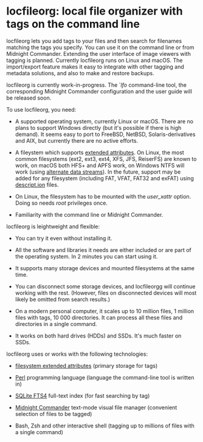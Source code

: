 # locfileorg: local file organizer with tags on the command line

locfileorg lets you add tags to your files and then search for filenames matching the tags you specify. You can use it on the command line or from Midnight Commander. Extending the user interface of image viewers with tagging is planned. Currently locfileorg runs on Linux and macOS. The import/export feature makes it easy to integrate with other tagging and metadata solutions, and also to make and restore backups.

locfileorg is currently work-in-progress. The `*lfo* command-line tool, the corresponding Midnight Commander configuration and the user guide will be released soon.

To use locfileorg, you need:

* A supported operating system, currently Linux or macOS. There are no plans to support Windows directly (but it's possible if there is high demand). It seems easy to port to FreeBSD, NetBSD, Solaris-derivatives and AIX, but currently there are no active efforts.

* A fileystem which supports [extended attributes](https://en.wikipedia.org/wiki/Extended_file_attributes). On Linux, the most common filesystems (ext2, ext3, ext4, XFS, JFS, ReiserFS) are known to work, on macOS both HFS+ and APFS work, on Windows NTFS will work (using [alternate data streams](https://blog.malwarebytes.com/101/2015/07/introduction-to-alternate-data-streams/)). In the future, support may be added for any filesystem (including FAT, VFAT, FAT32 and exFAT) using [descript.ion](https://stackoverflow.com/q/1810398) files.

* On Linux, the filesystem has to be mounted with the *user_xattr* option. Doing so needs *root* privileges once.

* Familiarity with the command line or Midnight Commander.

locfileorg is leightweight and flexible:

* You can try it even without installing it.

* All the software and libraries it needs are either included or are part of the operating system. In 2 minutes you can start using it.

* It supports many storage devices and mounted filesystems at the same time.

* You can disconnect some storage devices, and locfileorgg will continue working with the rest. (However, files on disconnected devices will most likely be omitted from search results.)

* On a modern personal computer, it scales up to 10 million files, 1 million files with tags, 10 000 directories. It can process all these files and directories in a single command.

* It works on both hard drives (HDDs) and SSDs. It's much faster on SSDs.

locfileorg uses or works with the following technologies:

* [filesystem extended attributes](https://en.wikipedia.org/wiki/Extended_file_attributes) (primary storage for tags)

* [Perl](https://www.perl.org/) programming language (language the command-line tool is written in)

* [SQLite FTS4](https://www.sqlite.org/fts3.html) full-text index (for fast searching by tag)

* [Midnight Commander](https://midnight-commander.org/) text-mode visual file manager (convenient selection of files to be tagged)

* Bash, Zsh and other interactive shell (tagging up to millions of files with a single command)
